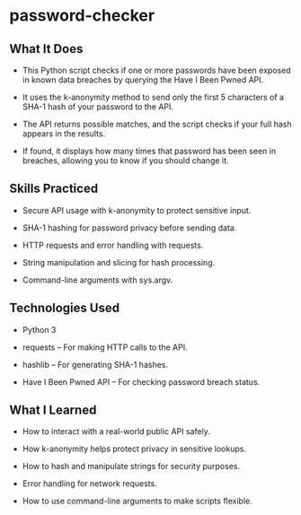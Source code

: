 # password-checker
## What It Does

- This Python script checks if one or more passwords have been exposed in known data breaches by querying the Have I Been       Pwned API.

- It uses the k-anonymity method to send only the first 5 characters of a SHA-1 hash of your password to the API.

- The API returns possible matches, and the script checks if your full hash appears in the results.

- If found, it displays how many times that password has been seen in breaches, allowing you to know if you should change it.

## Skills Practiced

- Secure API usage with k-anonymity to protect sensitive input.

- SHA-1 hashing for password privacy before sending data.

- HTTP requests and error handling with requests.

- String manipulation and slicing for hash processing.

- Command-line arguments with sys.argv.

## Technologies Used

- Python 3

- requests – For making HTTP calls to the API.

- hashlib – For generating SHA-1 hashes.

- Have I Been Pwned API – For checking password breach status.

## What I Learned

- How to interact with a real-world public API safely.

- How k-anonymity helps protect privacy in sensitive lookups.

- How to hash and manipulate strings for security purposes.

- Error handling for network requests.

- How to use command-line arguments to make scripts flexible.
